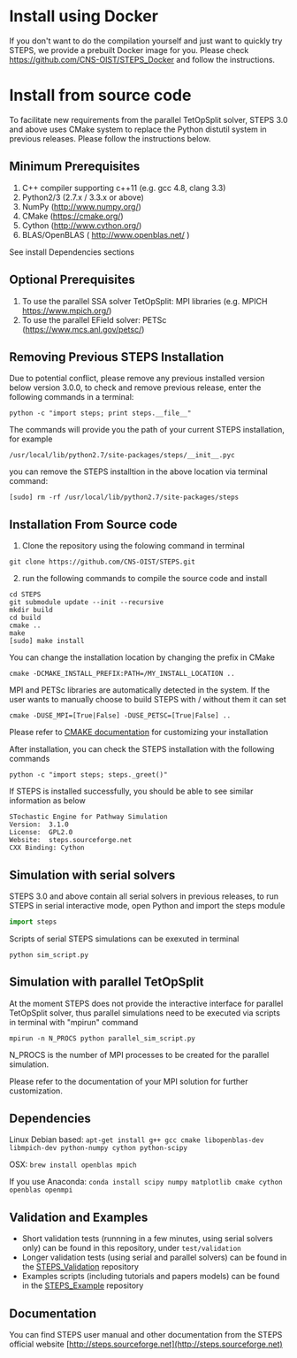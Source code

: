 Install using Docker
====================
If you don't want to do the compilation yourself and just want to quickly try STEPS, we provide a prebuilt Docker image for you. Please check https://github.com/CNS-OIST/STEPS_Docker and follow the instructions.

Install from source code
========================

To facilitate new requirements from the parallel TetOpSplit solver,
STEPS 3.0 and above uses CMake system to replace the Python distutil system
in previous releases. Please follow the instructions below.

Minimum Prerequisites
---------------------
1. C++ compiler supporting c++11 (e.g. gcc 4.8, clang 3.3) 
2. Python2/3 (2.7.x / 3.3.x or above)
3. NumPy (http://www.numpy.org/)
4. CMake (https://cmake.org/)
5. Cython (http://www.cython.org/) 
6. BLAS/OpenBLAS ( http://www.openblas.net/ )

See install Dependencies sections

Optional Prerequisites
----------------------
1. To use the parallel SSA solver TetOpSplit: MPI libraries (e.g. MPICH https://www.mpich.org/)
2. To use the parallel EField solver: PETSc (https://www.mcs.anl.gov/petsc/)


Removing Previous STEPS Installation
------------------------------------
Due to potential conflict, please remove any previous installed version 
below version 3.0.0, to check and remove previous release,
enter the following commands in a terminal:

```
python -c "import steps; print steps.__file__"
```
        
The commands will provide you the path of your current STEPS installation, for example

```
/usr/local/lib/python2.7/site-packages/steps/__init__.pyc
```

you can remove the STEPS installtion in the above location via terminal command:

```
[sudo] rm -rf /usr/local/lib/python2.7/site-packages/steps
```
        
Installation From Source code
-----------------------------
1. Clone the repository using the folowing command in terminal

```
git clone https://github.com/CNS-OIST/STEPS.git
```

2. run the following commands to compile the source code and install

```
cd STEPS
git submodule update --init --recursive
mkdir build
cd build
cmake ..
make
[sudo] make install
```

You can change the installation location by changing the prefix in CMake

```
cmake -DCMAKE_INSTALL_PREFIX:PATH=/MY_INSTALL_LOCATION ..
```

MPI and PETSc libraries are automatically detected in the system. If the user
wants to manually choose to build STEPS with / without them it can set

```
cmake -DUSE_MPI=[True|False] -DUSE_PETSC=[True|False] ..
```        

Please refer to [CMAKE documentation](https://cmake.org/documentation/) for customizing your installation


After installation, you can check the STEPS installation with the following commands

```
python -c "import steps; steps._greet()"
```     
       
If STEPS is installed successfully, you should be able to see similar information as below 

```
STochastic Engine for Pathway Simulation
Version:  3.1.0
License:  GPL2.0
Website:  steps.sourceforge.net
CXX Binding: Cython
```

Simulation with serial solvers
------------------------------
STEPS 3.0 and above contain all serial solvers in previous releases,
to run STEPS in serial interactive mode, open Python and import the steps module

```python
import steps
```

Scripts of serial STEPS simulations can be exexuted in terminal

```
python sim_script.py
```

Simulation with parallel TetOpSplit
-----------------------------------
At the moment STEPS does not provide the interactive interface for parallel TetOpSplit solver,
thus parallel simulations need to be executed via scripts in terminal with "mpirun" command

```
mpirun -n N_PROCS python parallel_sim_script.py
```
        
N_PROCS is the number of MPI processes to be created for the parallel simulation.

Please refer to the documentation of your MPI solution for further customization.


Dependencies
-------------
Linux Debian based:
 `apt-get install g++ gcc cmake libopenblas-dev libmpich-dev python-numpy cython python-scipy`

OSX:
 `brew install openblas mpich`
 
If you use Anaconda:
`conda install scipy numpy matplotlib cmake cython openblas openmpi`
 
Validation and Examples
-----------------------
 - Short validation tests (runnning in a few minutes, using serial solvers only) can be found in this repository, under `test/validation`
 - Longer validation tests (using serial and parallel solvers) can be found in the [STEPS_Validation](https://github.com/CNS-OIST/STEPS_Validation) repository
 - Examples scripts (including tutorials and papers models) can be found in the [STEPS_Example](https://github.com/CNS-OIST/STEPS_Example) repository 
 
Documentation
-------------
You can find STEPS user manual and other documentation from the STEPS official website [http://steps.sourceforge.net](http://steps.sourceforge.net)
